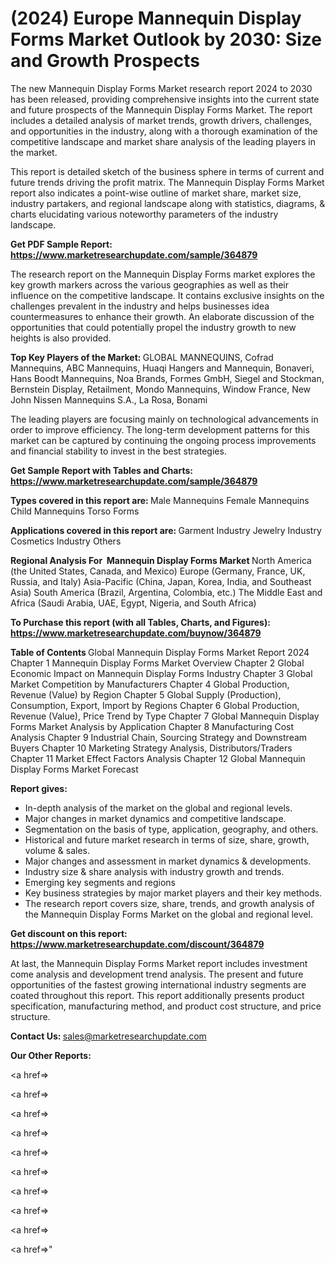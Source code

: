 # (2024) Europe Mannequin Display Forms Market Outlook by 2030: Size and Growth Prospects

The new Mannequin Display Forms Market research report 2024 to 2030 has been released, providing comprehensive insights into the current state and future prospects of the Mannequin Display Forms Market. The report includes a detailed analysis of market trends, growth drivers, challenges, and opportunities in the industry, along with a thorough examination of the competitive landscape and market share analysis of the leading players in the market.

This report is detailed sketch of the business sphere in terms of current and future trends driving the profit matrix. The Mannequin Display Forms Market report also indicates a point-wise outline of market share, market size, industry partakers, and regional landscape along with statistics, diagrams, &amp; charts elucidating various noteworthy parameters of the industry landscape.

<strong><b>Get PDF Sample Report: <a href=https://www.marketresearchupdate.com/sample/364879>https://www.marketresearchupdate.com/sample/364879</a></b></strong>

The research report on the Mannequin Display Forms market explores the key growth markers across the various geographies as well as their influence on the competitive landscape. It contains exclusive insights on the challenges prevalent in the industry and helps businesses idea countermeasures to enhance their growth. An elaborate discussion of the opportunities that could potentially propel the industry growth to new heights is also provided.

<strong><b>Top Key Players of the Market:
</b></strong>GLOBAL MANNEQUINS, Cofrad Mannequins, ABC Mannequins, Huaqi Hangers and Mannequin, Bonaveri, Hans Boodt Mannequins, Noa Brands, Formes GmbH, Siegel and Stockman, Bernstein Display, Retailment, Mondo Mannequins, Window France, New John Nissen Mannequins S.A., La Rosa, Bonami<strong><b>
</b></strong>

The leading players are focusing mainly on technological advancements in order to improve efficiency. The long-term development patterns for this market can be captured by continuing the ongoing process improvements and financial stability to invest in the best strategies.

<strong><b>Get Sample Report with Tables and Charts: <a href=https://www.marketresearchupdate.com/sample/364879>https://www.marketresearchupdate.com/sample/364879</a></b></strong>

<strong><b>Types covered in this report are:
</b></strong>Male Mannequins
Female Mannequins
Child Mannequins
Torso Forms<strong><b>
</b></strong>

<strong><b>Applications covered in this report are:
</b></strong>Garment Industry
Jewelry Industry
Cosmetics Industry
Others<strong><b>
</b></strong>

<strong><b>Regional Analysis For  Mannequin Display Forms Market</b></strong><strong><b>
</b></strong>North America (the United States, Canada, and Mexico)
Europe (Germany, France, UK, Russia, and Italy)
Asia-Pacific (China, Japan, Korea, India, and Southeast Asia)
South America (Brazil, Argentina, Colombia, etc.)
The Middle East and Africa (Saudi Arabia, UAE, Egypt, Nigeria, and South Africa)

<strong><b>To Purchase this report (with all Tables, Charts, and Figures): <a href=https://www.marketresearchupdate.com/buynow/364879>https://www.marketresearchupdate.com/buynow/364879</a></b></strong>

<strong><b>Table of Contents</b></strong><strong><b>
</b></strong>Global Mannequin Display Forms Market Report 2024
Chapter 1 Mannequin Display Forms Market Overview
Chapter 2 Global Economic Impact on Mannequin Display Forms Industry
Chapter 3 Global Market Competition by Manufacturers
Chapter 4 Global Production, Revenue (Value) by Region
Chapter 5 Global Supply (Production), Consumption, Export, Import by Regions
Chapter 6 Global Production, Revenue (Value), Price Trend by Type
Chapter 7 Global Mannequin Display Forms Market Analysis by Application
Chapter 8 Manufacturing Cost Analysis
Chapter 9 Industrial Chain, Sourcing Strategy and Downstream Buyers
Chapter 10 Marketing Strategy Analysis, Distributors/Traders
Chapter 11 Market Effect Factors Analysis
Chapter 12 Global Mannequin Display Forms Market Forecast

<strong><b>Report gives:</b></strong>

- In-depth analysis of the market on the global and regional levels.
- Major changes in market dynamics and competitive landscape.
- Segmentation on the basis of type, application, geography, and others.
- Historical and future market research in terms of size, share, growth, volume &amp; sales.
- Major changes and assessment in market dynamics &amp; developments.
- Industry size &amp; share analysis with industry growth and trends.
- Emerging key segments and regions
- Key business strategies by major market players and their key methods.
- The research report covers size, share, trends, and growth analysis of the Mannequin Display Forms Market on the global and regional level.

<strong><b>Get discount on this report: <a href=https://www.marketresearchupdate.com/discount/364879>https://www.marketresearchupdate.com/discount/364879</a></b></strong>

At last, the Mannequin Display Forms Market report includes investment come analysis and development trend analysis. The present and future opportunities of the fastest growing international industry segments are coated throughout this report. This report additionally presents product specification, manufacturing method, and product cost structure, and price structure.

<strong><b>Contact Us:
</b></strong>sales@marketresearchupdate.com

<strong>Our Other Reports:</strong>

<a href=></a>

<a href=></a>

<a href=></a>

<a href=></a>

<a href=></a>

<a href=></a>

<a href=></a>

<a href=></a>

<a href=></a>

<a href=></a>"
